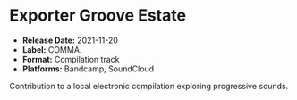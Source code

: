# Exporter Groove Estate

- **Release Date:** 2021-11-20
- **Label:** COMMA.
- **Format:** Compilation track
- **Platforms:** Bandcamp, SoundCloud

Contribution to a local electronic compilation exploring progressive sounds.
